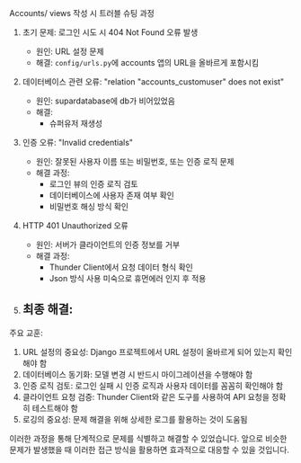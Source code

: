 Accounts/ views 작성 시 트러블 슈팅 과정
1. 초기 문제: 로그인 시도 시 404 Not Found 오류 발생
   - 원인: URL 설정 문제
   - 해결: `config/urls.py`에 accounts 앱의 URL을 올바르게 포함시킴

2. 데이터베이스 관련 오류: "relation "accounts_customuser" does not exist"
   - 원인: supardatabase에 db가 비어있었음
   - 해결:
     - 슈퍼유저 재생성

3. 인증 오류: "Invalid credentials"
   - 원인: 잘못된 사용자 이름 또는 비밀번호, 또는 인증 로직 문제
   - 해결 과정:
     - 로그인 뷰의 인증 로직 검토
     - 데이터베이스에 사용자 존재 여부 확인
     - 비밀번호 해싱 방식 확인

4. HTTP 401 Unauthorized 오류
   - 원인: 서버가 클라이언트의 인증 정보를 거부
   - 해결 과정:
     - Thunder Client에서 요청 데이터 형식 확인
     - Json 방식 사용 미숙으로 휴먼에러 인지 후 적용


5. 최종 해결:
   -
주요 교훈:
1. URL 설정의 중요성: Django 프로젝트에서 URL 설정이 올바르게 되어 있는지 확인해야 함
2. 데이터베이스 동기화: 모델 변경 시 반드시 마이그레이션을 수행해야 함
3. 인증 로직 검토: 로그인 실패 시 인증 로직과 사용자 데이터를 꼼꼼히 확인해야 함
4. 클라이언트 요청 검증: Thunder Client와 같은 도구를 사용하여 API 요청을 정확히 테스트해야 함
5. 로깅의 중요성: 문제 해결을 위해 상세한 로그를 활용하는 것이 도움됨

이러한 과정을 통해 단계적으로 문제를 식별하고 해결할 수 있었습니다. 앞으로 비슷한 문제가 발생했을 때 이러한 접근 방식을 활용하면 효과적으로 대응할 수 있을 것입니다.
